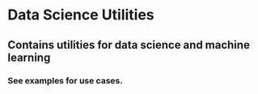 # Data Science Utilities
## Contains utilities for data science and machine learning 
### See examples for use cases.